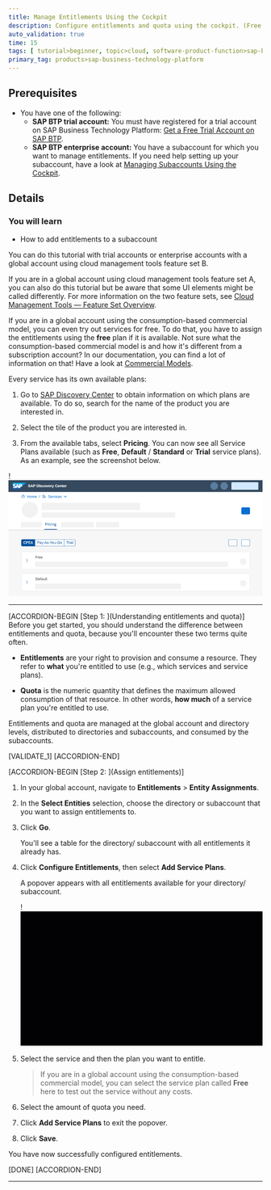 ```yaml
---
title: Manage Entitlements Using the Cockpit
description: Configure entitlements and quota using the cockpit. (Free Tier ready)
auto_validation: true
time: 15
tags: [ tutorial>beginner, topic>cloud, software-product-function>sap-btp-cockpit, tutorial>free-tier]
primary_tag: products>sap-business-technology-platform
---
```


## Prerequisites
- You have one of the following:
    - **SAP BTP trial account:** You must have registered for a trial account on SAP Business Technology Platform: [Get a Free Trial Account on SAP BTP](hcp-create-trial-account).
    - **SAP BTP enterprise account:** You have a subaccount for which you want to manage entitlements. If you need help setting up your subaccount, have a look at [Managing Subaccounts Using the Cockpit](https://help.sap.com/viewer/65de2977205c403bbc107264b8eccf4b/Cloud/en-US/55d0b6d8b96846b8ae93b85194df0944.html).

## Details
### You will learn
- How to add entitlements to a subaccount

You can do this tutorial with trial accounts or enterprise accounts with a global account using cloud management tools feature set B.

If you are in a global account using cloud management tools feature set A, you can also do this tutorial but be aware that some UI elements might be called differently. For more information on the two feature sets, see [Cloud Management Tools — Feature Set Overview](https://help.sap.com/viewer/65de2977205c403bbc107264b8eccf4b/Cloud/en-US/caf4e4e23aef4666ad8f125af393dfb2.html).


If you are in a global account using the consumption-based commercial model, you can even try out services for free. To do that, you have to assign the entitlements using the **free** plan if it is available. Not sure what the consumption-based commercial model is and how it's different from a subscription account? In our documentation, you can find a lot of information on that! Have a look at [Commercial Models](https://help.sap.com/viewer/65de2977205c403bbc107264b8eccf4b/Cloud/en-US/263d40009a5a4237a62e8f5c05ee641e.html).

Every service has its own available plans:

1. Go to [SAP Discovery Center](https://discovery-center.cloud.sap/) to obtain information on which plans are available. To do so, search for the name of the product you are interested in.

2. Select the tile of the product you are interested in.

3. From the available tabs, select **Pricing**. You can now see all Service Plans available (such as **Free**, **Default** / **Standard** or **Trial** service plans). As an example, see the screenshot below.

!![Discovery Center](tutorial-instance-4-discovery-center.png)

---

[ACCORDION-BEGIN [Step 1: ](Understanding entitlements and quota)]
Before you get started, you should understand the difference between entitlements and quota, because you'll encounter these two terms quite often.

- **Entitlements** are your right to provision and consume a resource. They refer to **what** you're entitled to use (e.g., which services and service plans).

- **Quota** is the numeric quantity that defines the maximum allowed consumption of that resource. In other words, **how much** of a service plan you're entitled to use.

Entitlements and quota are managed at the global account and directory levels, distributed to directories and subaccounts, and consumed by the subaccounts.


[VALIDATE_1]
[ACCORDION-END]

[ACCORDION-BEGIN [Step 2: ](Assign entitlements)]
1. In your global account, navigate to **Entitlements** > **Entity Assignments**.
2. In the **Select Entities** selection, choose the directory or subaccount that you want to assign entitlements to.
3. Click **Go**.

    You'll see a table for the directory/ subaccount with all entitlements it already has.
4. Click **Configure Entitlements**, then select **Add Service Plans**.

    A popover appears with all entitlements available for your directory/ subaccount.

    !![Configure Subaccount Entitlements](subaccounts.gif)

5. Select the service and then the plan you want to entitle.

    > If you are in a global account using the consumption-based commercial model, you can select the service plan called **Free** here to test out the service without any costs.

6. Select the amount of quota you need.
7. Click **Add Service Plans** to exit the popover.
8. Click **Save**.

  You have now successfully configured entitlements.

[DONE]
[ACCORDION-END]


---
